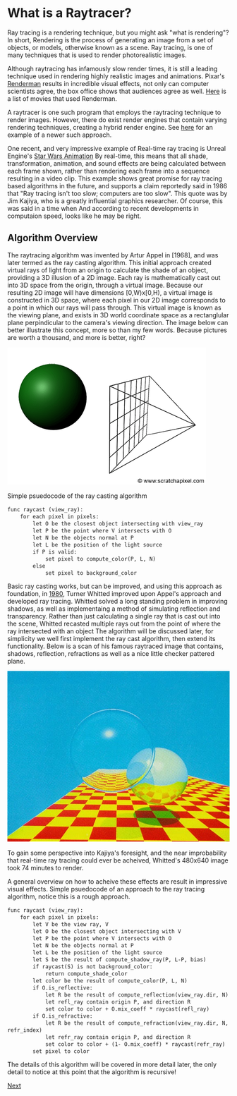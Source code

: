# What is a Raytracer?

Ray tracing is a rendering technique, but you might ask "what is rendering"? In short, Rendering is the process of generating an image from a set of objects, or models, otherwise known as a scene. Ray tracing, is one of many techniques that is used to render photorealistic images. 


Although raytracing has infamously slow render times, it is still a leading technique used in rendering highly realistic images and animations. Pixar's [Renderman](https://www.pixar.com/renderman#renderman-main) results in incredible visual effects, not only can computer scientists agree, the box office shows that audiences agree as well. [Here](https://renderman.pixar.com/products/whats_renderman/movies.html) is a list of movies that used Renderman.   
 
A raytracer is one such program that employs the raytracing technique to render images. However, there do exist render engines that contain varying rendering techniques, creating a hybrid render engine. See [here](https://hal.inria.fr/IFIP-LNCS-7522/hal-01556165) for an example of a newer such approach. 

One recent, and very impressive example of Real-time ray tracing is Unreal Engine's [Star Wars Animation](https://www.youtube.com/watch?v=lMSuGoYcT3s) By real-time, this means that all shade, transformation, animation, and sound effects are being calculated between each frame shown, rather than rendering each frame into a sequence resulting in a video clip. This example shows great promise for ray tracing based algorithms in the future, and supports a claim reportedly said in 1986 that "Ray tracing isn't too slow; computers are too slow". This quote was by Jim Kajiya, who is a greatly influential graphics researcher. Of course, this was said in a time when And according to recent developments in computaion speed, looks like  he may be right.      


## Algorithm Overview 

The raytracing algorithm was invented by Artur Appel in [1968], and was later termed as the ray casting algorithm. This initial approach created virtual rays of light from an origin to calculate the shade of an object, providing a 3D illusion of a 2D image. Each ray is mathematically cast out into 3D space from the origin, through a virtual image. Because our resulting 2D image will have dimensions [0,W)x[0,H), a virtual image is constructed in 3D space, where each pixel in our 2D image corresponds to a point in which our rays will pass through. This virtual image is known as the viewing plane, and exists in 3D world coordinate space as a rectanglular plane perpindicular to the camera's viewing  direction. The image below can better illustrate this concept, more so than my few words. Because pictures are worth a thousand, and more is better, right?

![alt text](res/raycast.gif)

Simple psuedocode of the ray casting algorithm

	func raycast (view_ray):
		for each pixel in pixels:
			let O be the closest object intersecting with view_ray
			let P be the point where V intersects with O
			let N be the objects normal at P
			let L be the position of the light source
			if P is valid:
				set pixel to compute_color(P, L, N)
			else
				set pixel to background_color


Basic ray casting works, but can be improved, and using this approach as foundation, in [1980](http://artis.imag.fr/Members/David.Roger/whitted.pdf), Turner Whitted improved upon Appel's approach and developed ray tracing. Whitted solved a long standing problem in improving shadows, as well as implementaing a method of simulating reflection and transparency. Rather than just calculating a single ray that is cast out into the scene, Whitted recasted multiple rays out from the point of where the ray intersected with an object  The algorithm will be discussed later, for simplicity we well first implement the ray cast algorithm, then extend its functionality. Below is a scan of his famous raytraced image that contains, shadows, reflection, refractions as well as a nice little checker pattered plane. 

![alt text](res/whitted.jpg)

To gain some perspective into Kajiya's foresight, and the near improbability that real-time ray tracing could ever be acheived, Whitted's 480x640 image took 74 minutes to render.

A general overview on how to acheive these effects are result in impressive visual effects.
Simple psuedocode of an approach to the ray tracing algorithm, notice this is a rough approach.

	func raycast (view_ray):	
		for each pixel in pixels:
			let V be the view ray, V 
			let O be the closest object intersecting with V
			let P be the point where V intersects with O
			let N be the objects normal at P
			let L be the position of the light source
			let S be the result of compute_shadow_ray(P, L-P, bias)
			if raycast(S) is not background_color:
				return compute_shade_color  
			let color be the result of compute_color(P, L, N)
			if O.is_reflective:
				let R be the result of compute_reflection(view_ray.dir, N)
				let refl_ray contain origin P, and direction R 
				set color to color + O.mix_coeff * raycast(refl_ray)  
			if O.is_refractive:
				let R be the result of compute_refraction(view_ray.dir, N, refr_index)
				let refr_ray contain origin P, and direction R 
				set color to color + (1- O.mix_coeff) * raycast(refr_ray)  
			set pixel to color 

The details of this algorithm will be covered in more detail later, the only detail to notice at this point that the algorithm is recursive! 


[Next](2_GeneratingRays.md)
